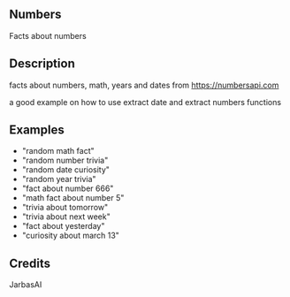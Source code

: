 ## Numbers
Facts about numbers

## Description

facts about numbers, math, years and dates from https://numbersapi.com

a good example on how to use extract date and extract numbers functions

## Examples
 * "random math fact"
 * "random number trivia"
 * "random date curiosity"
 * "random year trivia"
 * "fact about number 666"
 * "math fact about number 5"
 * "trivia about tomorrow"
 * "trivia about next week"
 * "fact about yesterday"
 * "curiosity about march 13"

## Credits
JarbasAI

